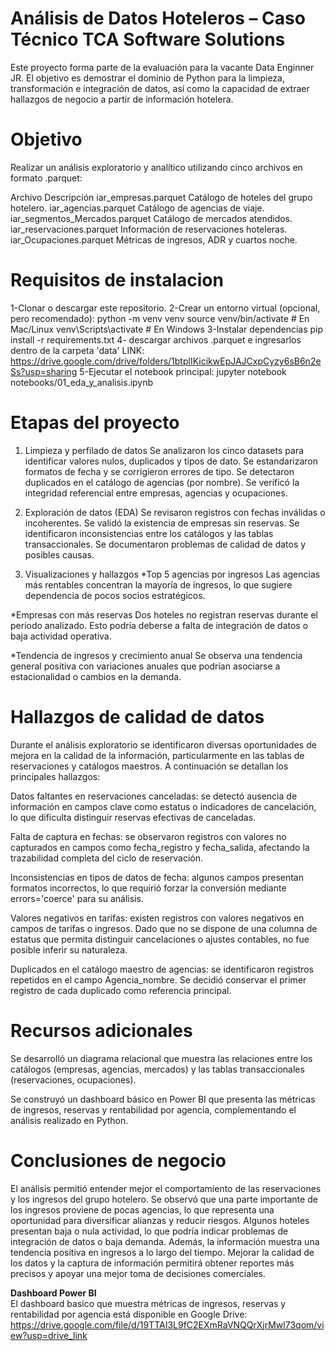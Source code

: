 # Análisis de Datos Hoteleros – Caso Técnico TCA Software Solutions
Este proyecto forma parte de la evaluación para la vacante Data Enginner JR.
El objetivo es demostrar el dominio de Python para la limpieza, transformación e integración de datos, así como la capacidad de extraer hallazgos de negocio a partir de información hotelera.

# Objetivo
Realizar un análisis exploratorio y analítico utilizando cinco archivos en formato .parquet:

Archivo	                              Descripción
iar_empresas.parquet	                  Catálogo de hoteles del grupo hotelero.
iar_agencias.parquet	                  Catálogo de agencias de viaje.
iar_segmentos_Mercados.parquet	      Catálogo de mercados atendidos.
iar_reservaciones.parquet	            Información de reservaciones hoteleras.
iar_Ocupaciones.parquet	               Métricas de ingresos, ADR y cuartos noche.

# Requisitos de instalacion
1-Clonar o descargar este repositorio.
2-Crear un entorno virtual (opcional, pero recomendado):
   python -m venv venv
   source venv/bin/activate   # En Mac/Linux
   venv\Scripts\activate      # En Windows
3-Instalar dependencias
   pip install -r requirements.txt
4- descargar archivos .parquet e ingresarlos dentro de la carpeta 'data'
LINK: https://drive.google.com/drive/folders/1btplIKicikwEpJAJCxpCyzy6sB6n2eSs?usp=sharing
5-Ejecutar el notebook principal:
   jupyter notebook notebooks/01_eda_y_analisis.ipynb

# Etapas del proyecto
1. Limpieza y perfilado de datos
Se analizaron los cinco datasets para identificar valores nulos, duplicados y tipos de dato.
Se estandarizaron formatos de fecha y se corrigieron errores de tipo.
Se detectaron duplicados en el catálogo de agencias (por nombre).
Se verificó la integridad referencial entre empresas, agencias y ocupaciones.

2. Exploración de datos (EDA)
Se revisaron registros con fechas inválidas o incoherentes.
Se validó la existencia de empresas sin reservas.
Se identificaron inconsistencias entre los catálogos y las tablas transaccionales.
Se documentaron problemas de calidad de datos y posibles causas.

3. Visualizaciones y hallazgos
*Top 5 agencias por ingresos
 Las agencias más rentables concentran la mayoría de ingresos, lo que sugiere dependencia de pocos socios estratégicos.

*Empresas con más reservas
 Dos hoteles no registran reservas durante el periodo analizado. Esto podría deberse a falta de integración de datos o baja actividad operativa.

*Tendencia de ingresos y crecimiento anual
 Se observa una tendencia general positiva con variaciones anuales que podrían asociarse a estacionalidad o cambios en la demanda.

 # Hallazgos de calidad de datos
Durante el análisis exploratorio se identificaron diversas oportunidades de mejora en la calidad de la información, particularmente en las tablas de reservaciones y catálogos maestros. A continuación se detallan los principales hallazgos:

Datos faltantes en reservaciones canceladas: se detectó ausencia de información en campos clave como estatus o indicadores de cancelación, lo que dificulta distinguir reservas efectivas de canceladas.

Falta de captura en fechas: se observaron registros con valores no capturados en campos como fecha_registro y fecha_salida, afectando la trazabilidad completa del ciclo de reservación.

Inconsistencias en tipos de datos de fecha: algunos campos presentan formatos incorrectos, lo que requirió forzar la conversión mediante errors='coerce' para su análisis.

Valores negativos en tarifas: existen registros con valores negativos en campos de tarifas o ingresos. Dado que no se dispone de una columna de estatus que permita distinguir cancelaciones o ajustes contables, no fue posible inferir su naturaleza.

Duplicados en el catálogo maestro de agencias: se identificaron registros repetidos en el campo Agencia_nombre. Se decidió conservar el primer registro de cada duplicado como referencia principal.

# Recursos adicionales

Se desarrolló un diagrama relacional que muestra las relaciones entre los catálogos (empresas, agencias, mercados) y las tablas transaccionales (reservaciones, ocupaciones).

Se construyó un dashboard básico en Power BI que presenta las métricas de ingresos, reservas y rentabilidad por agencia, complementando el análisis realizado en Python.


# Conclusiones de negocio

El análisis permitió entender mejor el comportamiento de las reservaciones y los ingresos del grupo hotelero. Se observó que una parte importante de los ingresos proviene de pocas agencias, lo que representa una oportunidad para diversificar alianzas y reducir riesgos. Algunos hoteles presentan baja o nula actividad, lo que podría indicar problemas de integración de datos o baja demanda. Además, la información muestra una tendencia positiva en ingresos a lo largo del tiempo. Mejorar la calidad de los datos y la captura de información permitirá obtener reportes más precisos y apoyar una mejor toma de decisiones comerciales.

**Dashboard Power BI**  
El dashboard basico que muestra métricas de ingresos, reservas y rentabilidad por agencia está disponible en Google Drive:  
https://drive.google.com/file/d/19TTAI3L9fC2EXmRaVNQQrXjrMwl73qom/view?usp=drive_link
